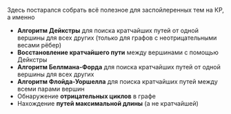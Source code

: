 Здесь постарался собрать всё полезное для заспойлеренных тем на КР, а именно
- **Алгоритм Дейкстры** для поиска кратчайших путей от одной вершины для всех других (только для графов с неотрицательными весами рёбер)
- **Восстановление кратчайшего пути** между вершинами с помощью Дейкстры
- **Алгоритм Беллмана-Форда** для поиска кратчайших путей от одной вершины для всех других
- **Алгоритм Флойда-Уоршелла** для поиска кратчайших путей между всеми парами вершин
- Обнаружение **отрицательных циклов** в графе
- Нахождение **путей максимальной длины** (а не кратчайшей)
